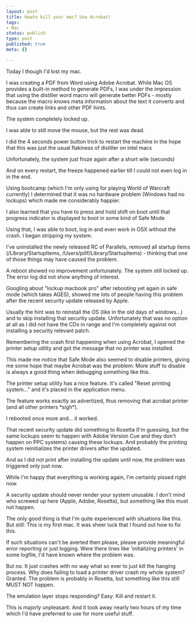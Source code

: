 ```yaml
---
layout: post
title: Howto kill your mac? Use Acrobat!
tags:
- Mac
status: publish
type: post
published: true
meta: {}

---
```

<p>Today I though I'd lost my mac.</p>
<p>I was creating a PDF from Word using Adobe Acrobat. While Mac OS provides a built-in method to generate PDFs, I was under the impression that using the distiller word macro will generate better PDFs - mostly because the macro knows meta information about the text it converts and thus can create links and other PDF hints.</p>
<p>The system completely locked up.</p>
<p>I was able to still move the mouse, but the rest was dead.</p>
<p>I did the 4 seconds power button trick to restart the machine in the hope that this was just the usual flakiness of distiller on intel macs</p>
<p>Unfortunately, the system just froze again after a short wile (seconds)</p>
<p>And on every restart, the freeze happened earlier till I could not even log in in the end.</p>
<p>Using bootcamp (which I'm only using for playing World of Warcraft currently) I determined that it was no hardware problem (Windows had no lockups) which made me considerably happier.</p>
<p>I also learned that you have to press and hold shift on boot until that progress indicator is displayed to boot in some kind of Safe Mode</p>
<p>Using that, I was able to boot, log in and even work in OSX without the crash. I began stripping my system.</p>
<p>I've uninstalled the newly released RC of Parallels, removed all startup items (/Library/StartupItems, /Users/pilif/Library/StartupItems) - thinking that one of those things may have caused the problem.</p>
<p>A reboot showed no improvement unfortunately. The system still locked up. The error log did not show anything of interest.</p>
<p>Googling about "lockup macbook pro" after rebooting yet again in safe mode (which takes AGES), showed me lots of people having this problem after the recent security update released by Apple.</p>
<p>Usually the hint was to reinstall the OS (like in the old days of windows...) and to skip installing that securtiy update. Unfortunately that was no option at all as I did not have the CDs in range and I'm completely against not installing a security relevant patch.</p>
<p>Remembering the crash first happening when using Acrobat, I opened the printer setup utility and got the message that no printer was installed.</p>
<p>This made me notice that Safe Mode also seemed to disable printers, giving me some hope that maybe Acrobat was the problem: More stuff to disable is always a good thing when debugging something like this.</p>
<p>The printer setup utility has a nice feature. It's called "Reset printing system..." and it's placed in the application menu.</p>
<p>The feature works exactly as advertized, thus removing that acrobat printer (and all other printers *sigh*).</p>
<p>I rebooted once more and... it worked.</p>
<p>That recent security update did something to Rosetta (I'm guessing, but the same lockups seem to happen with Adobe Version Cue and they don't happen on PPC systems) causing these lockups. And probably the printing system reinitializes the printer drivers after the updated.</p>
<p>And as I did not print after installing the update until now, the problem was triggered only just now.</p>
<p>While I'm happy that everything is working again, I'm certainly pissed right now.</p>
<p>A security update should never render your system unusable. I don't mind who screwed up here (Apple, Adobe, Rosetta), but something like this must not happen.</p>
<p>The only good thing is that I'm quite experienced with situations like this. But still: This is my first mac. It was sheer luck that I found out how to fix this.</p>
<p>If such situations can't be averted then please, please provide meaningful error reporting or just logging. Were there lines like 'initializing printers' in some logfile, I'd have known where the problem was.
</p>
<p>But no. It just crashes with no way what so ever to just kill the hanging process. Why does failing to load a printer driver crash my whole system? Granted. The problem is probably in Rosetta, but something like this still MUST NOT happen.</p>
<p>The emulation layer stops responding? Easy: Kill and restart it.</p>
<p>This is majorly unpleasant. And it took away nearly two hours of my time which I'd have preferred to use for more useful stuff.</p>
